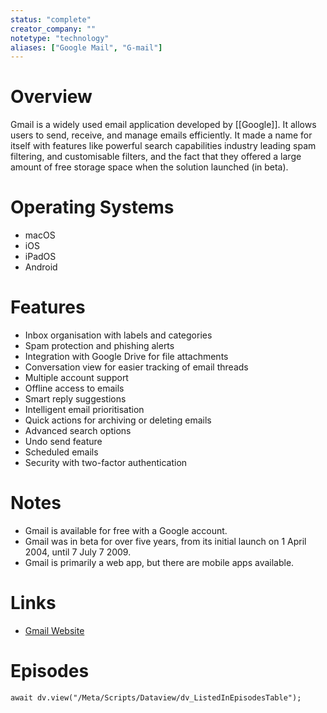 ```yaml
---
status: "complete"
creator_company: ""
notetype: "technology"
aliases: ["Google Mail", "G-mail"]
---
```


# Overview
Gmail is a widely used email application developed by [[Google]]. It allows users to send, receive, and manage emails efficiently. It made a name for itself with features like powerful search capabilities industry leading spam filtering, and customisable filters, and the fact that they offered a large amount of free storage space when the solution launched (in beta).

# Operating Systems
- macOS
- iOS
- iPadOS
- Android

# Features
- Inbox organisation with labels and categories
- Spam protection and phishing alerts
- Integration with Google Drive for file attachments
- Conversation view for easier tracking of email threads
- Multiple account support
- Offline access to emails
- Smart reply suggestions
- Intelligent email prioritisation
- Quick actions for archiving or deleting emails
- Advanced search options
- Undo send feature
- Scheduled emails
- Security with two-factor authentication

# Notes
- Gmail is available for free with a Google account.
- Gmail was in beta for over five years, from its initial launch on 1 April 2004, until 7 July 7 2009.
- Gmail is primarily a web app, but there are mobile apps available.
  
# Links
- [Gmail Website](https://gmail.com)


# Episodes
```dataviewjs
await dv.view("/Meta/Scripts/Dataview/dv_ListedInEpisodesTable");
```
